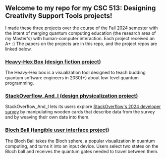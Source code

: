## Welcome to my repo for my CSC 513: Designing Creativity Support Tools projects! 

I made these three projects over the course of the Fall 2024 semester with the intent of merging quantum computing education (the research area of my Master's) 
with human-computer interaction. Each project received an A+ :) The papers on the projects are in this repo, and the project repos are linked below.

### [Heavy-Hex Box (design fiction project)](https://github.com/Samantha-norrie/THE_HEAVY_HEX_BOX_CSC_513)
The Heavy-Hex box is a visualization tool designed to teach budding quantum software engineers in 2030(+) about low-level quantum programming.

### [StackOverflow_And_I (design physicalization project)](https://github.com/Samantha-norrie/STACK_OVERFLOW_AND_I_CSC_513)
StackOverflow_And_I lets its users explore [StackOverflow's 2024 developer survey](https://survey.stackoverflow.co/2024/) by manipulating wooden cards that describe data from the survey and by weaving their own data into them.

### [Bloch Ball (tangible user interface project)](https://github.com/Samantha-norrie/BLOCH_BALL_CSC_513)

The Bloch Ball takes the Bloch sphere, a popular visualization in quantum computing, and turns it into an input device. Users select two states on the Bloch ball and receives the quantum gates needed to travel between them.
